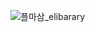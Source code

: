 ![플마삼_elibarary](https://github.com/GunwooJo/e-library/assets/48703334/888064eb-0883-4e58-bc05-e6085481020a)
